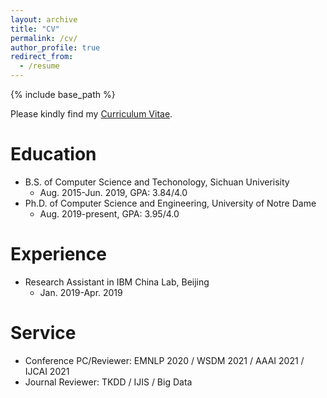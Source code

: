 ```yaml
---
layout: archive
title: "CV"
permalink: /cv/
author_profile: true
redirect_from:
  - /resume
---
```


{% include base_path %}

Please kindly find my [Curriculum Vitae](/files/Wenhao_CV.pdf).

Education
======
* B.S. of Computer Science and Techonology, Sichuan Univerisity
  * Aug. 2015-Jun. 2019, GPA: 3.84/4.0
* Ph.D. of Computer Science and Engineering, University of Notre Dame
  * Aug. 2019-present, GPA: 3.95/4.0

Experience
======
* Research Assistant in IBM China Lab, Beijing
  * Jan. 2019-Apr. 2019

Service
======
* Conference PC/Reviewer: EMNLP 2020 / WSDM 2021 / AAAI 2021 / IJCAI 2021
* Journal Reviewer: TKDD / IJIS / Big Data
